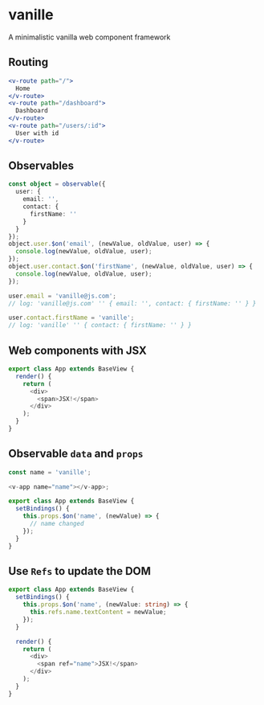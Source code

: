 # vanille

A minimalistic vanilla web component framework

## Routing

```jsx
<v-route path="/">
  Home
</v-route>
<v-route path="/dashboard">
  Dashboard
</v-route>
<v-route path="/users/:id">
  User with id
</v-route>
```

## Observables

```ts
const object = observable({
  user: {
    email: '',
    contact: {
      firstName: ''
    }
  }
});
object.user.$on('email', (newValue, oldValue, user) => {
  console.log(newValue, oldValue, user);
});
object.user.contact.$on('firstName', (newValue, oldValue, user) => {
  console.log(newValue, oldValue, user);
});

user.email = 'vanille@js.com';
// log: 'vanille@js.com' '' { email: '', contact: { firstName: '' } }

user.contact.firstName = 'vanille';
// log: 'vanille' '' { contact: { firstName: '' } }
```

## Web components with JSX

```ts
export class App extends BaseView {
  render() {
    return (
      <div>
        <span>JSX!</span>
      </div>
    );
  }
}
```

## Observable `data` and `props`

```ts
const name = 'vanille';

<v-app name="name"></v-app>;

export class App extends BaseView {
  setBindings() {
    this.props.$on('name', (newValue) => {
      // name changed
    });
  }
}
```

## Use `Refs` to update the DOM

```ts
export class App extends BaseView {
  setBindings() {
    this.props.$on('name', (newValue: string) => {
      this.refs.name.textContent = newValue;
    });
  }

  render() {
    return (
      <div>
        <span ref="name">JSX!</span>
      </div>
    );
  }
}
```
